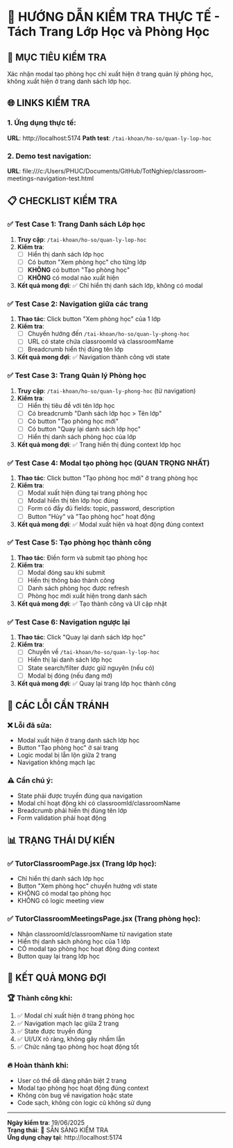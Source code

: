 # 🧪 HƯỚNG DẪN KIỂM TRA THỰC TẾ - Tách Trang Lớp Học và Phòng Học

## 🎯 MỤC TIÊU KIỂM TRA

Xác nhận modal tạo phòng học chỉ xuất hiện ở trang quản lý phòng học, không xuất hiện ở trang danh sách lớp học.

## 🌐 LINKS KIỂM TRA

### 1. Ứng dụng thực tế:

**URL**: http://localhost:5174
**Path test**: `/tai-khoan/ho-so/quan-ly-lop-hoc`

### 2. Demo test navigation:

**URL**: file:///c:/Users/PHUC/Documents/GitHub/TotNghiep/classroom-meetings-navigation-test.html

## 📋 CHECKLIST KIỂM TRA

### ✅ Test Case 1: Trang Danh sách Lớp học

1. **Truy cập**: `/tai-khoan/ho-so/quan-ly-lop-hoc`
2. **Kiểm tra**:
   - [ ] Hiển thị danh sách lớp học
   - [ ] Có button "Xem phòng học" cho từng lớp
   - [ ] **KHÔNG** có button "Tạo phòng học"
   - [ ] **KHÔNG** có modal nào xuất hiện
3. **Kết quả mong đợi**: ✅ Chỉ hiển thị danh sách lớp, không có modal

### ✅ Test Case 2: Navigation giữa các trang

1. **Thao tác**: Click button "Xem phòng học" của 1 lớp
2. **Kiểm tra**:
   - [ ] Chuyển hướng đến `/tai-khoan/ho-so/quan-ly-phong-hoc`
   - [ ] URL có state chứa classroomId và classroomName
   - [ ] Breadcrumb hiển thị đúng tên lớp
3. **Kết quả mong đợi**: ✅ Navigation thành công với state

### ✅ Test Case 3: Trang Quản lý Phòng học

1. **Truy cập**: `/tai-khoan/ho-so/quan-ly-phong-hoc` (từ navigation)
2. **Kiểm tra**:
   - [ ] Hiển thị tiêu đề với tên lớp học
   - [ ] Có breadcrumb "Danh sách lớp học > Tên lớp"
   - [ ] Có button "Tạo phòng học mới"
   - [ ] Có button "Quay lại danh sách lớp học"
   - [ ] Hiển thị danh sách phòng học của lớp
3. **Kết quả mong đợi**: ✅ Trang hiển thị đúng context lớp học

### ✅ Test Case 4: Modal tạo phòng học (QUAN TRỌNG NHẤT)

1. **Thao tác**: Click button "Tạo phòng học mới" ở trang phòng học
2. **Kiểm tra**:
   - [ ] Modal xuất hiện đúng tại trang phòng học
   - [ ] Modal hiển thị tên lớp học đúng
   - [ ] Form có đầy đủ fields: topic, password, description
   - [ ] Button "Hủy" và "Tạo phòng học" hoạt động
3. **Kết quả mong đợi**: ✅ Modal xuất hiện và hoạt động đúng context

### ✅ Test Case 5: Tạo phòng học thành công

1. **Thao tác**: Điền form và submit tạo phòng học
2. **Kiểm tra**:
   - [ ] Modal đóng sau khi submit
   - [ ] Hiển thị thông báo thành công
   - [ ] Danh sách phòng học được refresh
   - [ ] Phòng học mới xuất hiện trong danh sách
3. **Kết quả mong đợi**: ✅ Tạo thành công và UI cập nhật

### ✅ Test Case 6: Navigation ngược lại

1. **Thao tác**: Click "Quay lại danh sách lớp học"
2. **Kiểm tra**:
   - [ ] Chuyển về `/tai-khoan/ho-so/quan-ly-lop-hoc`
   - [ ] Hiển thị lại danh sách lớp học
   - [ ] State search/filter được giữ nguyên (nếu có)
   - [ ] Modal bị đóng (nếu đang mở)
3. **Kết quả mong đợi**: ✅ Quay lại trang lớp học thành công

## 🚨 CÁC LỖI CẦN TRÁNH

### ❌ Lỗi đã sửa:

- Modal xuất hiện ở trang danh sách lớp học
- Button "Tạo phòng học" ở sai trang
- Logic modal bị lẫn lộn giữa 2 trang
- Navigation không mạch lạc

### ⚠️ Cần chú ý:

- State phải được truyền đúng qua navigation
- Modal chỉ hoạt động khi có classroomId/classroomName
- Breadcrumb phải hiển thị đúng tên lớp
- Form validation phải hoạt động

## 📊 TRẠNG THÁI DỰ KIẾN

### ✅ TutorClassroomPage.jsx (Trang lớp học):

- Chỉ hiển thị danh sách lớp học
- Button "Xem phòng học" chuyển hướng với state
- KHÔNG có modal tạo phòng học
- KHÔNG có logic meeting view

### ✅ TutorClassroomMeetingsPage.jsx (Trang phòng học):

- Nhận classroomId/classroomName từ navigation state
- Hiển thị danh sách phòng học của 1 lớp
- CÓ modal tạo phòng học hoạt động đúng context
- Button quay lại trang lớp học

## 🎯 KẾT QUẢ MONG ĐỢI

### 🏆 Thành công khi:

1. ✅ Modal chỉ xuất hiện ở trang phòng học
2. ✅ Navigation mạch lạc giữa 2 trang
3. ✅ State được truyền đúng
4. ✅ UI/UX rõ ràng, không gây nhầm lẫn
5. ✅ Chức năng tạo phòng học hoạt động tốt

### 🔥 Hoàn thành khi:

- User có thể dễ dàng phân biệt 2 trang
- Modal tạo phòng học hoạt động đúng context
- Không còn bug về navigation hoặc state
- Code sạch, không còn logic cũ không sử dụng

---

**Ngày kiểm tra**: 19/06/2025  
**Trạng thái**: 🚀 SẴN SÀNG KIỂM TRA  
**Ứng dụng chạy tại**: http://localhost:5174
